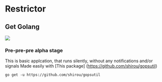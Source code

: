 # Restrictor

## Get Golang
<img src="https://proxy.duckduckgo.com/iu/?u=https%3A%2F%2Fcdn-images-1.medium.com%2Fmax%2F1200%2F1*mUjcwJ7INewkUIVWFJVRUA.jpeg&f=1"/>

### Pre-pre-pre alpha stage
This is basic applcation, that runs silently, without any notifications and/or signals
Made easily with [This package] (https://github.com/shirou/gopsutil)
```
go get -u https://github.com/shirou/gopsutil
```
